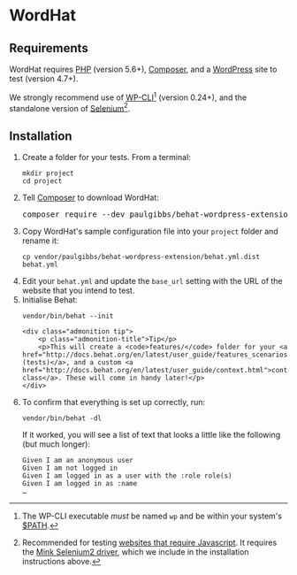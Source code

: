 # WordHat

## Requirements

WordHat requires [PHP](https://php.net/) (version 5.6+), [Composer](https://getcomposer.org/), and a [WordPress](https://wordpress.org/) site to test (version 4.7+).

We strongly recommend use of [WP-CLI](https://wp-cli.org/)[^1] \(version 0.24+), and the standalone version of [Selenium](http://docs.seleniumhq.org/download/)[^2].


## Installation

<ol>

<li>Create a folder for your tests. From a terminal:
    <pre><code>mkdir project
cd project</code></pre>
</li>

<li>Tell <a href="https://getcomposer.org/">Composer</a> to download WordHat:
    <pre>composer require --dev paulgibbs/behat-wordpress-extension behat/mink-goutte-driver behat/mink-selenium2-driver</pre>
</li>

<li>Copy WordHat's sample configuration file into your <code>project</code> folder and rename it:
    <pre><code>cp vendor/paulgibbs/behat-wordpress-extension/behat.yml.dist behat.yml</code></pre>
</li>

<li>Edit your <code>behat.yml</code> and update the <code>base_url</code> setting with the URL of the website that you intend to test.
</li>

<li>Initialise Behat:
    <pre><code>vendor/bin/behat --init</code></pre>

    <div class="admonition tip">
        <p class="admonition-title">Tip</p>
        <p>This will create a <code>features/</code> folder for your <a href="http://docs.behat.org/en/latest/user_guide/features_scenarios.html#features">features (tests)</a>, and a custom <a href="http://docs.behat.org/en/latest/user_guide/context.html">context class</a>. These will come in handy later!</p>
    </div>
</li>

<li>To confirm that everything is set up correctly, run:
    <pre><code>vendor/bin/behat -dl</code></pre>
    If it worked, you will see a list of text that looks a little like the following (but much longer):
    <pre><code>Given I am an anonymous user
Given I am not logged in
Given I am logged in as a user with the :role role(s)
Given I am logged in as :name
&hellip;</pre></code>
</li>

</ol>


[^1]:
    The WP-CLI executable *must* be named `wp` and be within your system's <a href="https://en.wikipedia.org/wiki/PATH_(variable)" id="WP-CLI">$PATH</a>.

[^2]:
    Recommended for testing <a href="http://mink.behat.org/en/latest/guides/drivers.html" id="SEL">websites that require Javascript</a>. It requires the [Mink Selenium2 driver](https://packagist.org/packages/behat/mink-selenium2-driver), which we include in the installation instructions above.
